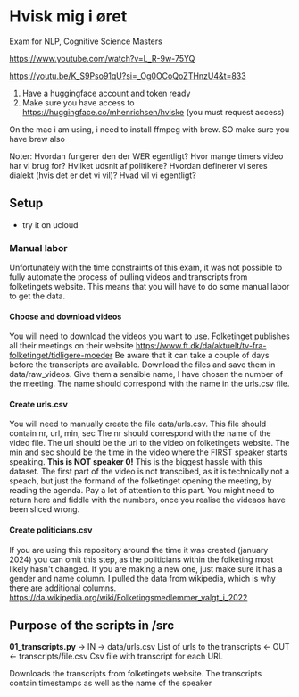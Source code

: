 # Hvisk mig i øret
Exam for NLP, Cognitive Science Masters

https://www.youtube.com/watch?v=L_R-9w-75YQ

https://youtu.be/K_S9Pso91qU?si=_Og0OCoQoZTHnzU4&t=833 


1) Have a huggingface account and token ready
2) Make sure you have access to https://huggingface.co/mhenrichsen/hviske (you must request access)


On the mac i am using, i need to install ffmpeg with brew. SO make sure you have brew also


Noter:
Hvordan fungerer den der WER egentligt?
Hvor mange timers video har vi brug for?
Hvilket udsnit af politikere?
Hvordan definerer vi seres dialekt (hvis det er det vi vil)?
Hvad vil vi egentligt?

## Setup
- try it on ucloud

### Manual labor
Unfortunately with the time constraints of this exam, it was not possible to fully automate the process of pulling videos and transcripts from folketingets website. This means that you will have to do some manual labor to get the data.
#### Choose and download videos
You will need to download the videos you want to use. Folketinget publishes all their meetings on their website https://www.ft.dk/da/aktuelt/tv-fra-folketinget/tidligere-moeder
Be aware that it can take a couple of days before the transcripts are available.
Download the files and save them in data/raw_videos. Give them a sensible name, I have chosen the number of the meeting. The name should correspond with the name in the urls.csv file.
#### Create urls.csv
You will need to manually create the file data/urls.csv. This file should contain
nr, url, min, sec
    The nr should correspond with the name of the video file. 
    The url should be the url to the video on folketingets website. 
    The min and sec should be the time in the video where the FIRST speaker starts speaking. **This is NOT speaker 0!** This is the biggest hassle with this dataset. The first part of the video is not transcibed, as it is  technically not a speach, but just the formand of the folketinget opening the meeting, by reading the agenda. Pay a lot of attention to this part. You might need to return here and fiddle with the numbers, once you realise the videaos have been sliced wrong.
#### Create politicians.csv
If you are using this repository around the time it was created (january 2024) you can omit this step, as the politicians within the folketing most likely hasn't changed. If you are making a new one, just make sure it has a gender and name column. I pulled the data from wikipedia, which is why there are additional columns. https://da.wikipedia.org/wiki/Folketingsmedlemmer_valgt_i_2022 


## Purpose of the scripts in /src
**01_transcripts.py**
-> IN 
    -> data/urls.csv            List of urls to the transcripts
<- OUT 
    <- transcripts/file.csv     Csv file with transcript for each URL

Downloads the transcripts from folketingets website. The transcripts contain timestamps as well as the name of the speaker
